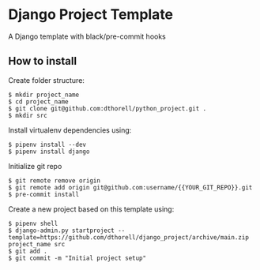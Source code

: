 # Django Project Template
A Django template with black/pre-commit hooks

## How to install

Create folder structure:

```
$ mkdir project_name
$ cd project_name
$ git clone git@github.com:dthorell/python_project.git .
$ mkdir src
```

Install virtualenv dependencies using:

```
$ pipenv install --dev
$ pipenv install django
```

Initialize git repo
```
$ git remote remove origin
$ git remote add origin git@github.com:username/{{YOUR_GIT_REPO}}.git 
$ pre-commit install
```

Create a new project based on this template using:

```
$ pipenv shell
$ django-admin.py startproject --template=https://github.com/dthorell/django_project/archive/main.zip project_name src
$ git add .
$ git commit -m "Initial project setup"
```
